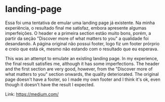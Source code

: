 # landing-page
Essa foi uma tentativa de emular uma landing page já existente. Na minha experiência, o resultado final me satisfaz, embora apresente algumas imperfeições. O header e a primeira section estão muito bons, porém, a partir da seção "Discover more of what matters to you" a qualidade foi desandando. A página original não possui footer, logo fiz um footer prórprio e creio que está ok, mesmo não estando com o resultado que eu esperava.

This was an attempt to emulate an existing landing page. In my experience, the final result satisfies me, although it has some imperfections. The header and the first section are very good, however, from the "Discover more of what matters to you" section onwards, the quality deteriorated. The original page doesn't have a footer, so I made my own footer and I think it's ok, even though it doesn't have the result I expected.

Link: https://medium.com/

